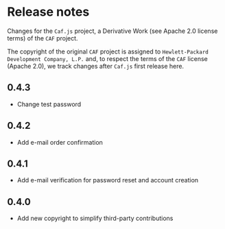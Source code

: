 # Release notes

Changes for the `Caf.js` project, a Derivative Work (see Apache 2.0 license terms) of the `CAF` project.

The  copyright of the original `CAF` project is assigned to `Hewlett-Packard Development Company, L.P.` and, to respect the terms of the `CAF` license (Apache 2.0), we track changes after `Caf.js` first release here.

## 0.4.3
- Change test password

## 0.4.2
 - Add e-mail order confirmation

## 0.4.1
 - Add e-mail verification for password reset and account creation

## 0.4.0
 - Add new copyright to simplify third-party contributions
